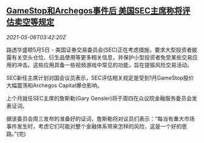<!--1620273663000-->
[GameStop和Archegos事件后 美国SEC主席称将评估卖空等规定](https://cn.reuters.com/article/us-sec-short-sell-0506-idCNKBS2CN09B)
------

<div><i>2021-05-06T03:42:20Z</i></div><p>路透华盛顿5月5日 - 美国证券交易委员会(SEC)正在考虑措施，要求大型投资者披露有关空头仓位、衍生品使用等更多相关信息，并保护小型投资者免受某些交易应用的冲击。这些应用具备一些视频游戏中常见的功能，旨在提振风险交易活动。</p><p>SEC新任主席计划对国会议员表示，SEC评估相关规定是受到1月GameStop股价大幅震荡和Archegos Capital爆仓影响。</p><p>上个月就任SEC主席的詹斯勒(Gary Gensler)将于周四在众议院金融服务委员会发表证词。</p><p>据该委员会周三发布的准备好的证词，詹斯勒将对议员们表示：“每当有重大市场事件发生时，考虑它们可能对整个金融体系带来怎样的风险，这是一个好的思路。”(完)</p>
